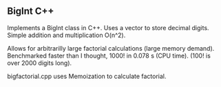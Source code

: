 ## BigInt C++ ##
Implements a BigInt class in C++. Uses a vector to store decimal digits. Simple addition and multiplication O(n^2). 

Allows for arbitrarilly large factorial calculations (large memory demand). 
Benchmarked faster than I thought, 1000! in 0.078 s (CPU time). (100! is over 2000 digits long).

bigfactorial.cpp uses Memoization to calculate factorial.